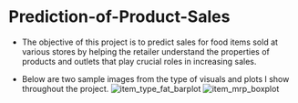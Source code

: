 # Prediction-of-Product-Sales
- The objective of this project is to predict sales for food items sold at various stores by helping the retailer understand the properties of products and outlets that play crucial roles in increasing sales.

- Below are two sample images from the type of visuals and plots I show throughout the project.
![item_type_fat_barplot](https://github.com/parkerholds/Prediction-of-Product-Sales/assets/140461361/2b31d106-90d1-4ebf-a126-8c23d4c30f2b)
![item_mrp_boxplot](https://github.com/parkerholds/Prediction-of-Product-Sales/assets/140461361/8ceaf7c9-58e0-460d-bf0a-5e3ce3eb47c4)
